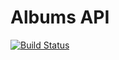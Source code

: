 # Albums API
[![Build Status](https://travis-ci.com/matthewwilliams-ir/albums-api.svg?token=5Td5fmxztx7gQaprosnW&branch=master)](https://travis-ci.com/matthewwilliams-ir/albums-api)
